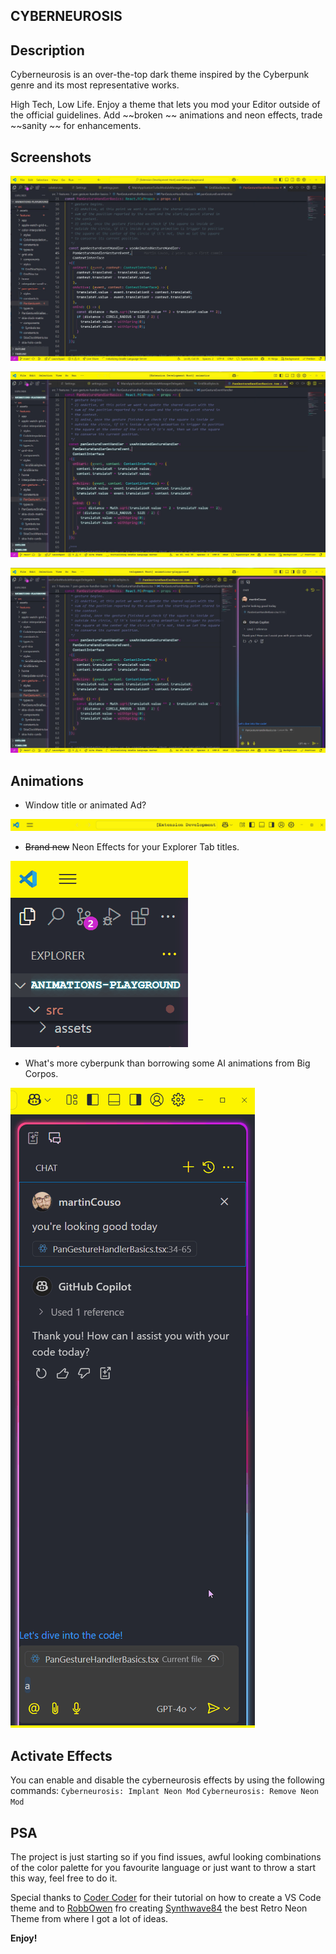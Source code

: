 ## CYBERNEUROSIS

## Description

Cyberneurosis is an over-the-top dark theme inspired by the Cyberpunk genre and its most representative works.

High Tech, Low Life. Enjoy a theme that lets you mod your Editor outside of the official guidelines. Add  ~~broken ~~ animations and neon effects, trade  ~~sanity ~~ for enhancements.

## Screenshots

![basic](https://github.com/martinCouso/cyberneurosis/raw/main/demos/screenshots/cyberneurosis_no_mods.JPG)

![neon on](https://github.com/martinCouso/cyberneurosis/raw/main/demos/screenshots/cyberneurosis_neon_mod.JPG)

![neon on ai](https://github.com/martinCouso/cyberneurosis/raw/main/demos/screenshots/cyberneurosis_neon_mod_ai.JPG)

## Animations

- Window title or animated Ad?

![animated title](https://github.com/martinCouso/cyberneurosis/raw/main/demos/screenshots/title-bar-animation.gif)

- ~~Brand new~~ Neon Effects for your Explorer Tab titles.

![animated title](https://github.com/martinCouso/cyberneurosis/raw/main/demos/screenshots/explorer-title.gif)

- What's more cyberpunk than borrowing some AI animations from Big Corpos.

![animated title](https://github.com/martinCouso/cyberneurosis/raw/main/demos/screenshots/a-chat-animation.gif)


## Activate Effects

You can enable and disable the cyberneurosis effects by using the following commands:
`Cyberneurosis: Implant Neon Mod`
`Cyberneurosis: Remove Neon Mod`


## PSA

The project is just starting so if you find issues, awful looking combinations of the color palette for you favourite language or just want to throw a start this way, feel free to do it.

Special thanks to [Coder Coder](https://www.youtube.com/@TheCoderCoder) for their tutorial on how to create a VS Code theme and to [RobbOwen](https://github.com/robb0wen) fro creating [Synthwave84](https://github.com/robb0wen/synthwave-vscode) the best Retro Neon Theme from where I got a lot of ideas.


**Enjoy!**
